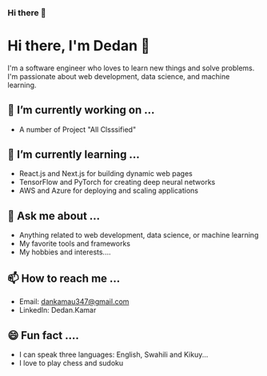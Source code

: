 ### Hi there 👋
# Hi there, I'm Dedan 👋

I'm a software engineer who loves to learn new things and solve problems. I'm passionate about web development, data science, and machine learning. 

## 🔭 I’m currently working on ...

- A number of Project "All Clsssified"

## 🌱 I’m currently learning ...

- React.js and Next.js for building dynamic web pages
- TensorFlow and PyTorch for creating deep neural networks
- AWS and Azure for deploying and scaling applications

## 💬 Ask me about ...

- Anything related to web development, data science, or machine learning
- My favorite tools and frameworks
- My hobbies and interests....

## 📫 How to reach me ...

- Email: dankamau347@gmail.com
- LinkedIn: Dedan.Kamar

## 😄 Fun fact ....

- I can speak three languages: English, Swahili and Kikuy...
- I love to play chess and sudoku

<!--
**Dedan-Kamar/Dedan-Kamar** is a ✨ _special_ ✨ repository because its `README.md` (this file) appears on your GitHub profile.

Here are some ideas to get you started:

- 🔭 I’m currently working on ...
- 🌱 I’m currently learning ...
- 👯 I’m looking to collaborate on ...
- 🤔 I’m looking for help with ...
- 💬 Ask me about ...
- 📫 How to reach me: ...
- 😄 Pronouns: ...
- ⚡ Fun fact: ...
-->
